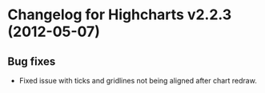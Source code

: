 # Changelog for Highcharts v2.2.3 (2012-05-07)
        

## Bug fixes
- Fixed issue with ticks and gridlines not being aligned after chart redraw.